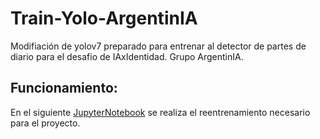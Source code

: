 # Train-Yolo-ArgentinIA
Modifiación de yolov7 preparado para entrenar al detector de partes de diario para el desafio de IAxIdentidad. Grupo ArgentinIA.

## Funcionamiento:

En el siguiente [JupyterNotebook](https://drive.google.com/file/d/1AToJgpVCAeJ89-48qdk3PY5cDsgZ573z/view?usp=sharing) se realiza el reentrenamiento necesario para el proyecto.
